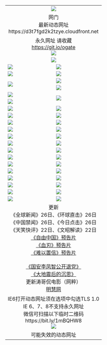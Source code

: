 ﻿<table>
  <tr></tr>
  <tr><td colspan=2 align=center><img src="https://d3t7fgd2k2tzye.cloudfront.net/Up/oGate.jpg" /></td></tr>
  <tr><td colspan=2 align=center>网门<br>最新动态网址
<br>https://d3t7fgd2k2tzye.cloudfront.net
    </td>
  </tr>
  <tr>
    <td colspan=2 align=center>永久网址 请收藏<br/><a href="https://git.io/ogate" target="_blank">https://git.io/ogate</a><br/><a href="https://d3t7fgd2k2tzye.cloudfront.net/Up/0WMGDL2.png" target="_blank"><img src="https://d3t7fgd2k2tzye.cloudfront.net/Up/0WMGD2.png"/></a></td>
    <!--td align=center>临时网址 微信用<br/><a href="https://bit.ly/1mBQHW8" target="_blank">https://bit.ly/1mBQHW8</a><br/><a href="https://d3t7fgd2k2tzye.cloudfront.net/Up/0WMGDL3.png" target="_blank"><img src="https://d3t7fgd2k2tzye.cloudfront.net/Up/0WMGD3.png"/></a></td-->
  </tr>
  <tr>
    <td colspan=2 align=center><a href="https://d3t7fgd2k2tzye.cloudfront.net/ogUP.aspx?name=0oGate.apk" target="_blank"><img src="https://d3t7fgd2k2tzye.cloudfront.net/Up/0WMAZ.jpg" /></a></td>
  </tr>
  <tr>
    <td><a href="https://d3t7fgd2k2tzye.cloudfront.net/ogNice.aspx" target="_blank"><img src="https://d3t7fgd2k2tzye.cloudfront.net/Up/0WCYY.jpg" /></a></td>
    <td><a href="https://d3t7fgd2k2tzye.cloudfront.net/onCO.aspx?ob=600%E4%BA%8B%E7%89%A9&op=%E5%A2%9E%E5%88%A0%E6%94%B9&args=WH1~%23%E7%B1%BB%E5%9E%8B6%E6%96%B0%E9%97%BB%7c%23%E7%B1%BB%E5%9E%8B6%E8%AF%84%E8%AE%BA&mode=" target="_blank"><img src="https://d3t7fgd2k2tzye.cloudfront.net/Up/0WZTT.jpg" /></a></td> 
  </tr>
  <tr>
    <td><a href="https://d3t7fgd2k2tzye.cloudfront.net/ogDY.aspx" target="_blank"><img src="https://d3t7fgd2k2tzye.cloudfront.net/Up/0FK.jpg" /></a></td>
    <td><a href="https://d3t7fgd2k2tzye.cloudfront.net/ogST.aspx" target="_blank"><img src="https://d3t7fgd2k2tzye.cloudfront.net/Up/0ST.jpg" /></a></td> 
  </tr>
  <tr>
    <td rowspan=2><a href="https://d3t7fgd2k2tzye.cloudfront.net/ogUP.aspx?name=WJ.mp4&count=480P:1" target="_blank"><img src="https://d3t7fgd2k2tzye.cloudfront.net/Up/WJ.jpg" /></a></td>
    <td><a href="https://d3t7fgd2k2tzye.cloudfront.net/ogUP.aspx?name=11DKC.mp4&count=2:4,1:16" target="_blank"><img src="https://d3t7fgd2k2tzye.cloudfront.net/Up/11DKC.jpg" /></a></td> 
  </tr>
  <tr>
    <td><a href="https://d3t7fgd2k2tzye.cloudfront.net/ogUP.aspx?name=LRSH.mp4&count=W:13,2:10" target="_blank"><img src="https://d3t7fgd2k2tzye.cloudfront.net/Up/LRSH.jpg" /></a></td>
  </tr>
  <tr>
    <td><a href="https://d3t7fgd2k2tzye.cloudfront.net/ogUP.aspx?name=JQR.mp4&count=2" target="_blank"><img src="https://d3t7fgd2k2tzye.cloudfront.net/Up/JQR.jpg" /></a></td>   
    <td rowspan=2><a href="https://d3t7fgd2k2tzye.cloudfront.net/ogUP.aspx?name=JP.mp4&count=9" target="_blank"><img src="https://d3t7fgd2k2tzye.cloudfront.net/Up/JP.jpg" /></td>
  </tr>
  <tr>
    <td><div><a href="https://d3t7fgd2k2tzye.cloudfront.net/ogUP.aspx?name=LRWS.mp4&count=7B:7,6B:44,5A:10,5B:35,4A:14,4B:19,3A:10,3B:26,2A:16,2B:21,1A:23,1B:29&current=7B:7" target="_blank"><img src="https://d3t7fgd2k2tzye.cloudfront.net/Up/LRWS.jpg" /></a></td>
  </tr>
  <tr>
    <td><a href="https://d3t7fgd2k2tzye.cloudfront.net/ogUP.aspx?name=SSZJ.mp4&count=SP:6,480P:8" target="_blank"><img src="https://d3t7fgd2k2tzye.cloudfront.net/Up/SSZJ.jpg" /></a></td>
    <td><a href="https://d3t7fgd2k2tzye.cloudfront.net/ogUP.aspx?name=WH.mp4" target="_blank"><img src="https://d3t7fgd2k2tzye.cloudfront.net/Up/WH.jpg" /></a></td>
  </tr>
  <tr>
    <td><a href="https://d3t7fgd2k2tzye.cloudfront.net/ogUP.aspx?name=ZY.mp4&count=2015:16" target="_blank"><img src="https://d3t7fgd2k2tzye.cloudfront.net/Up/ZY.jpg" /></a</td>
    <td><a href="https://d3t7fgd2k2tzye.cloudfront.net/ogUP.aspx?name=XTFY.mp4&count=B:2,A:24" target="_blank"><img src="https://d3t7fgd2k2tzye.cloudfront.net/Up/XTFY.jpg" /></a></td>
  </tr>
  <tr>
    <td><a href="https://d3t7fgd2k2tzye.cloudfront.net/ogUP.aspx?name=1LYF.mp4&count=2" target="_blank"><img src="https://d3t7fgd2k2tzye.cloudfront.net/Up/1LYF0.jpg" /></a></td>
    <td><a href="https://d3t7fgd2k2tzye.cloudfront.net/ogUP.aspx?name=1ZGC.mp4&count=6" target="_blank"><img src="https://d3t7fgd2k2tzye.cloudfront.net/Up/1ZGC0.jpg" /></a></td>
  </tr>
  <tr>
    <td><a href="https://d3t7fgd2k2tzye.cloudfront.net/ogUP.aspx?name=1ZKM.mp4&count=3&current=3" target="_blank"><img src="https://d3t7fgd2k2tzye.cloudfront.net/Up/1ZKM0.jpg" /></a></td>  
    <td><a href="https://d3t7fgd2k2tzye.cloudfront.net/ogUP.aspx?name=1WWY.mp4&count=6&current=6" target="_blank"><img src="https://d3t7fgd2k2tzye.cloudfront.net/Up/1WWY0.jpg" /></a></td>
  </tr>
  <tr>
    <td><a href="https://d3t7fgd2k2tzye.cloudfront.net/ogUP.aspx?name=10JGY.mp4&count=3" target="_blank"><img src="https://d3t7fgd2k2tzye.cloudfront.net/Up/10JGY0.jpg" /></a></td>
    <td><a href="https://d3t7fgd2k2tzye.cloudfront.net/ogUP.aspx?name=10CYS.mp4&count=2" target="_blank"><img src="https://d3t7fgd2k2tzye.cloudfront.net/Up/10CYS0.jpg" /></a></td>
  </tr>
  <tr>
    <td><a href="https://d3t7fgd2k2tzye.cloudfront.net/ogUP.aspx?name=4SQQ.mp4&count=201602:19,201601:21&current=201602:19" target="_blank"><img src="https://d3t7fgd2k2tzye.cloudfront.net/Up/4SQQ0.jpg"/></a></td>
    <td><a href="https://d3t7fgd2k2tzye.cloudfront.net/ogUP.aspx?name=4SHQ.mp4&count=201602:24,201601:28&current=201602:24" target="_blank"><img src="https://d3t7fgd2k2tzye.cloudfront.net/Up/4SHQ0.jpg"/></a></td>
  </tr>
  <tr>
    <td><a href="https://d3t7fgd2k2tzye.cloudfront.net/ogUP.aspx?name=4SZG.mp4&count=201602:19,201601:23&current=201602:19" target="_blank"><img src="https://d3t7fgd2k2tzye.cloudfront.net/Up/4SZG0.jpg"/></a></td>
    <td><a href="https://d3t7fgd2k2tzye.cloudfront.net/ogUP.aspx?name=4SDJ.mp4&count=201602A:22,201602B:6,201601A:48,201601B:6&current=201602A:22" target="_blank"><img src="https://d3t7fgd2k2tzye.cloudfront.net/Up/4SDJ0.jpg"/></a></td>
  </tr>
  <tr>
    <td><a href="https://d3t7fgd2k2tzye.cloudfront.net/ogUP.aspx?name=4CTX.mp4&count=201602:3,201601:4&current=201602:3" target="_blank"><img src="https://d3t7fgd2k2tzye.cloudfront.net/Up/4CTX0.jpg"/></a></td>
    <td><a href="https://d3t7fgd2k2tzye.cloudfront.net/ogUP.aspx?name=4CWZ.mp4&count=201602:3,201601:4&current=201602:3" target="_blank"><img src="https://d3t7fgd2k2tzye.cloudfront.net/Up/4CWZ0.jpg"/></a></td>
  </tr>
  <tr>
    <td><a href="https://d3t7fgd2k2tzye.cloudfront.net/onUP.aspx?name=https://dwsfx5awq5vcc.cloudfront.net/" target="_blank"><img src="https://d3t7fgd2k2tzye.cloudfront.net/Up/0DTW.jpg"/></a></td>
    <td><a href="https://d3t7fgd2k2tzye.cloudfront.net/onUP.aspx?name=https://d240ns8up8earz.cloudfront.net/acenter/" target="_blank"><img src="https://d3t7fgd2k2tzye.cloudfront.net/Up/0TDW.jpg" /></a></td>
  </tr>
  <tr>
    <td><a href="https://d3t7fgd2k2tzye.cloudfront.net/onUP.aspx?name=https://d4508d6vomz2p.cloudfront.net/gb/nsc413.htm" target="_blank"><img src="https://d3t7fgd2k2tzye.cloudfront.net/Up/0DJY.jpg" /></a></td>
    <td><a href="https://d3t7fgd2k2tzye.cloudfront.net/onUP.aspx?name=https://d3bxwq7vzudb5l.cloudfront.net/xtr/gb/prog204.html" target="_blank"><img src="https://d3t7fgd2k2tzye.cloudfront.net/Up/0XTR.jpg" /></a></td>
  </tr>
  <tr>
    <td><a href="https://d3t7fgd2k2tzye.cloudfront.net/onUP.aspx?name=https://d3aj00iefsmfgc.cloudfront.net/" target="_blank"><img src="https://d3t7fgd2k2tzye.cloudfront.net/Up/0MHW.jpg" /></a></td>
    <td><a href="https://d3t7fgd2k2tzye.cloudfront.net/onUP.aspx?name=https://d1lcj91uv80klr.cloudfront.net/" target="_blank"><img src="https://d3t7fgd2k2tzye.cloudfront.net/Up/0ZJW.jpg" /></a></td>
  </tr>
  <tr>
    <td><a href="https://d3t7fgd2k2tzye.cloudfront.net/ogUP.aspx?name=0FG.zip" target="_blank"><img src="https://d3t7fgd2k2tzye.cloudfront.net/Up/0FG.jpg" /></a></td>
    <td><a href="https://d3t7fgd2k2tzye.cloudfront.net/ogUP.aspx?name=0FGA.apk" target="_blank"><img src="https://d3t7fgd2k2tzye.cloudfront.net/Up/0FGA.jpg" /></a></td>
  </tr>
  <tr>
    <td><a href="https://d3t7fgd2k2tzye.cloudfront.net/ogUP.aspx?name=0U.zip" target="_blank"><img src="https://d3t7fgd2k2tzye.cloudfront.net/Up/0U.jpg" /></a></td>
    <td><a href="https://d3t7fgd2k2tzye.cloudfront.net/ogUP.aspx?name=0UA.apk" target="_blank"><img src="https://d3t7fgd2k2tzye.cloudfront.net/Up/0UA.jpg" /></a></td>
  </tr>
  <tr>
    <td><a href="https://d3t7fgd2k2tzye.cloudfront.net/ogUP.aspx?name=0iPPOTV.zip" target="_blank"><img src="https://d3t7fgd2k2tzye.cloudfront.net/Up/0iPPOTV.jpg" /></a></td>
    <td><a href="https://d3t7fgd2k2tzye.cloudfront.net/ogUP.aspx?name=0iNTD.apk" target="_blank"><img src="https://d3t7fgd2k2tzye.cloudfront.net/Up/0iNTD.jpg" /></a></td>
  </tr>
  <tr>
    <td colspan=2 align=center>更新<br>
      《全球新闻》26日、《环球直击》26日<br>
      《中国禁闻》26日、《今日点击》26日<br>
      《天笑快评》22日、《文昭解读》22日<br>
      <a href="https://d3t7fgd2k2tzye.cloudfront.net/ogUP.aspx?name=11ZYZG0.mp4" target="_blank">《自由中国》预告片</a><br>
      <a href="https://d3t7fgd2k2tzye.cloudfront.net/ogUP.aspx?name=11XR.mp4" target="_blank">《血刃》预告片</a><br>
      <a href="https://d3t7fgd2k2tzye.cloudfront.net/ogUP.aspx?name=11NYZX.mp4&count=2" target="_blank">《难以置信》预告片</a><br><br>
      <a href="https://d3t7fgd2k2tzye.cloudfront.net/ogUP.aspx?name=4LFZ.mp4" target="_blank">《国安李凤智公开退党》</a><br>
      <a href="https://d3t7fgd2k2tzye.cloudfront.net/ogUP.aspx?name=4DDZHDCS.mp4" target="_blank">《大地震后的沉思》</a><br>
      更新涛哥侃电影（网粹）<br>
      <a href="https://d3t7fgd2k2tzye.cloudfront.net/onUP.aspx?name=https://www.minghui.org/" target="_blank">明慧网</a></td>
    </td>
  </tr>
  <tr>
    <td colspan=2 align=center>IE6打开动态网址须在选项中勾选TLS 1.0<br/>IE 6、7、8不支持永久网址<br/>
      微信可扫描以下临时二维码<br/>https://bit.ly/1mBQHW8<br/><a href="https://d3t7fgd2k2tzye.cloudfront.net/Up/0WMGDL3.png" target="_blank"><img src="https://d3t7fgd2k2tzye.cloudfront.net/Up/0WMGD3.png"/></a><br>
  </tr>
  <tr>
    <td colspan=2 align=center>可能失效的动态网址
    </td>
  </tr>
</table>
